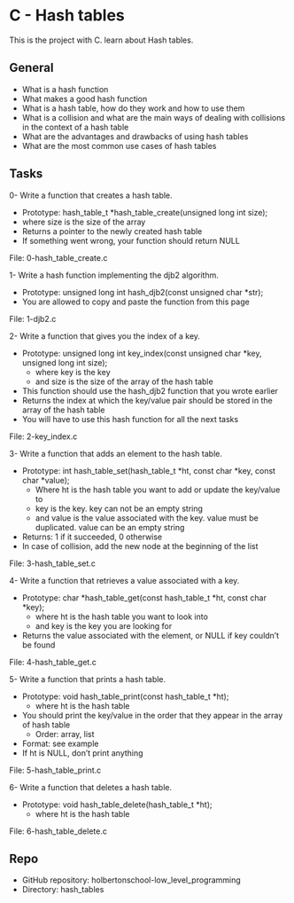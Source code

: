 # C - Hash tables

This is the project with C.
learn about Hash tables.


## General

* What is a hash function
* What makes a good hash function
* What is a hash table, how do they work and how to use them
* What is a collision and what are the main ways of dealing with collisions in the context of a hash table
* What are the advantages and drawbacks of using hash tables
* What are the most common use cases of hash tables

## Tasks
0- Write a function that creates a hash table.

* Prototype: hash_table_t *hash_table_create(unsigned long int size);
* where size is the size of the array
* Returns a pointer to the newly created hash table
* If something went wrong, your function should return NULL

File: 0-hash_table_create.c

1- Write a hash function implementing the djb2 algorithm.

* Prototype: unsigned long int hash_djb2(const unsigned char *str);
* You are allowed to copy and paste the function from this page

File: 1-djb2.c

2- Write a function that gives you the index of a key.

* Prototype: unsigned long int key_index(const unsigned char *key, unsigned long int size);
	* where key is the key
	* and size is the size of the array of the hash table
* This function should use the hash_djb2 function that you wrote earlier
* Returns the index at which the key/value pair should be stored in the array of the hash table
* You will have to use this hash function for all the next tasks

File: 2-key_index.c

3- Write a function that adds an element to the hash table.

* Prototype: int hash_table_set(hash_table_t *ht, const char *key, const char *value);
	* Where ht is the hash table you want to add or update the key/value to
	* key is the key. key can not be an empty string
	* and value is the value associated with the key. value must be duplicated. value can be an empty string
* Returns: 1 if it succeeded, 0 otherwise
* In case of collision, add the new node at the beginning of the list

File: 3-hash_table_set.c

4- Write a function that retrieves a value associated with a key.

* Prototype: char *hash_table_get(const hash_table_t *ht, const char *key);
	* where ht is the hash table you want to look into
	* and key is the key you are looking for
* Returns the value associated with the element, or NULL if key couldn’t be found

File: 4-hash_table_get.c

5- Write a function that prints a hash table.

* Prototype: void hash_table_print(const hash_table_t *ht);
	* where ht is the hash table
* You should print the key/value in the order that they appear in the array of hash table
	* Order: array, list
* Format: see example
* If ht is NULL, don’t print anything

File: 5-hash_table_print.c

6- Write a function that deletes a hash table.

* Prototype: void hash_table_delete(hash_table_t *ht);
	* where ht is the hash table

File: 6-hash_table_delete.c

## Repo
* GitHub repository: holbertonschool-low_level_programming
* Directory: hash_tables

